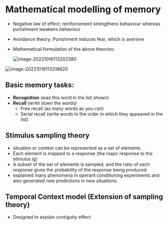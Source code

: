 # Mathematical modelling of memory

- Negative law of effect: reinforcement strengthens behaviour whereas punishment weakens behaviour

- Avoidance theory: Punishment induces fear, which is aversive

- Mathematical formulation of the above theories:

  ![image-20221016113202380](/home/abhijith/snap/typora/76/.config/Typora/typora-user-images/image-20221016113202380.png)

![image-20221016113318620](/home/abhijith/snap/typora/76/.config/Typora/typora-user-images/image-20221016113318620.png)



## Basic memory tasks:

- **Recognition** (was this word in the list shown)
- **Recall** (write down the words)
  - Free recall (as many words as you can)
  - Serial recall (write words in the order in which they appeared in the list)



## Stimulus sampling theory

- situation or context can be represented as a set of elements.
- Each element is mapped to a response (the major response to the stimulus ig)
- A subset of the set of elements is sampled, and the ratio of each response gives the probability of the response being produced.
- explained many phenomena in operant conditioning experiments and also generated new predictions in new situations.



## Temporal Context model (Extension of sampling theory)

- Designed to explain contiguity effect